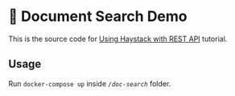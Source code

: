 # 🔎 Document Search Demo 

This is the source code for [Using Haystack with REST API](https://haystack.deepset.ai/tutorials/20_using_haystack_with_rest_api) tutorial.

## Usage

Run `docker-compose up` inside *`/doc-search`* folder.
